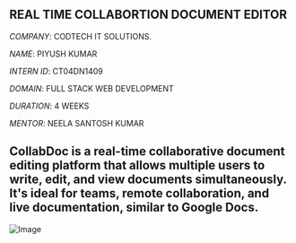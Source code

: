 ## REAL TIME COLLABORTION  DOCUMENT EDITOR

*COMPANY*: CODTECH IT SOLUTIONS.

*NAME*: PIYUSH KUMAR

*INTERN ID*: CT04DN1409

*DOMAIN*: FULL STACK WEB DEVELOPMENT

*DURATION*: 4 WEEKS

*MENTOR*: NEELA SANTOSH KUMAR

## CollabDoc is a real-time collaborative document editing platform that allows multiple users to write, edit, and view documents simultaneously. It's ideal for teams, remote collaboration, and live documentation, similar to Google Docs.

![Image](https://github.com/user-attachments/assets/da000d70-8d1b-40bd-8587-bfeae185917a)
